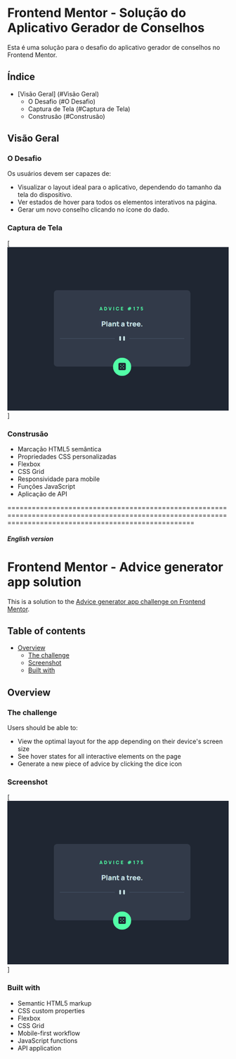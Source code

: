 # Frontend Mentor - Solução do Aplicativo Gerador de Conselhos
Esta é uma solução para o desafio do aplicativo gerador de conselhos no Frontend Mentor.

## Índice
- [Visão Geral] (#Visão Geral)
  - O Desafio (#O Desafio)
  - Captura de Tela (#Captura de Tela)
  - Construsão (#Construsão)

## Visão Geral

### O Desafio

Os usuários devem ser capazes de:

- Visualizar o layout ideal para o aplicativo, dependendo do tamanho da tela do dispositivo.
- Ver estados de hover para todos os elementos interativos na página.
- Gerar um novo conselho clicando no ícone do dado.

### Captura de Tela

[<img src='./src/images/GifTela.gif'>]

### Construsão

- Marcação HTML5 semântica
- Propriedades CSS personalizadas
- Flexbox
- CSS Grid
- Responsividade para mobile
- Funções JavaScript
- Aplicação de API

==========================================================================================================================================================
##### English version


# Frontend Mentor - Advice generator app solution

This is a solution to the [Advice generator app challenge on Frontend Mentor](https://www.frontendmentor.io/challenges/advice-generator-app-QdUG-13db).

## Table of contents

- [Overview](#overview)
  - [The challenge](#the-challenge)
  - [Screenshot](#screenshot)
  - [Built with](#built-with)


## Overview

### The challenge

Users should be able to:

- View the optimal layout for the app depending on their device's screen size
- See hover states for all interactive elements on the page
- Generate a new piece of advice by clicking the dice icon

### Screenshot

[<img src='./src/images/GifTela.gif'>]

### Built with

- Semantic HTML5 markup
- CSS custom properties
- Flexbox
- CSS Grid
- Mobile-first workflow
- JavaScript functions
- API application


